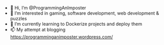 - 👋 Hi, I’m @ProgrammingAnImposter
- 👀 I’m interested in gaming, software development, web development & puzzles
- 🌱 I’m currently learning to Dockerize projects and deploy them
- 📫 My attempt at blogging https://programminganimposter.wordpress.com/

<!---
ProgrammingAnImposter/ProgrammingAnImposter is a ✨ special ✨ repository because its `README.md` (this file) appears on your GitHub profile.
You can click the Preview link to take a look at your changes.
--->
